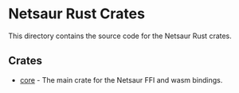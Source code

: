 # Netsaur Rust Crates

This directory contains the source code for the Netsaur Rust crates.

## Crates

* [core](/core) - The main crate for the Netsaur FFI and wasm bindings.
